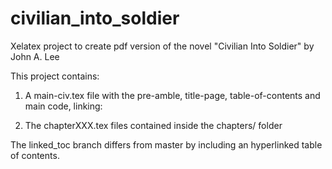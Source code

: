 # civilian_into_soldier
Xelatex project to create pdf version of the novel "Civilian Into Soldier" by John A. Lee

This project contains:

1. A main-civ.tex file with the pre-amble, title-page, table-of-contents and main code, linking:

2. The chapterXXX.tex files contained inside the chapters/ folder

The linked_toc branch differs from master by including an hyperlinked table of contents.
